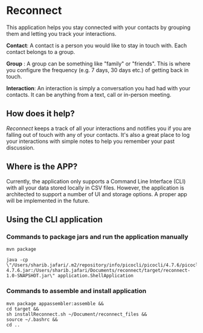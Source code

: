 # Reconnect

This application helps you stay connected with your contacts by grouping them and letting you track your interactions.

**Contact**: A contact is a person you would like to stay in touch with. Each contact belongs to a group.

**Group** : A group can be something like "family" or "friends". This is where you configure the frequency (e.g. 7 days,
30 days etc.) of getting back in touch.

**Interaction**: An interaction is simply a conversation you had had with your contacts. It can be anything from a text,
call or in-person meeting.

## How does it help?

_Reconnect_ keeps a track of all your interactions and notifies you if you are falling out of touch with any of your
contacts. It's also a great place to log your interactions with simple notes to help you remember your past discussion.

## Where is the APP?

Currently, the application only supports a Command Line Interface (CLI) with all your data stored locally in CSV files.
However, the application is architected to support a number of UI and storage options. A proper app will be implemented
in the future.

## Using the CLI application

### Commands to package jars and run the application manually

```
mvn package

java -cp \"/Users/sharib.jafari/.m2/repository/info/picocli/picocli/4.7.6/picocli-4.7.6.jar:/Users/sharib.jafari/Documents/reconnect/target/reconnect-1.0-SNAPSHOT.jar\" application.ShellApplication
```

### Commands to assemble and install application

```
mvn package appassembler:assemble &&
cd target &&
sh installReconnect.sh ~/Document/reconnect_files &&
source ~/.bashrc &&
cd ..
```